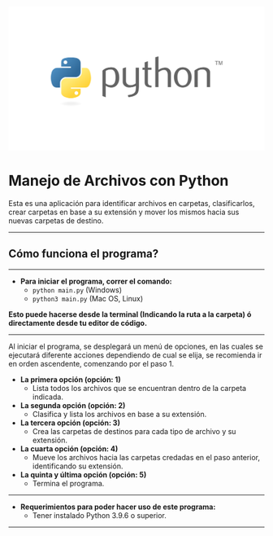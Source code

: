![Banner Python](images/Banner_Python.png)

# Manejo de Archivos con Python

Esta es una aplicación para identificar archivos en carpetas, clasificarlos, crear carpetas en base a su extensión y mover los mismos hacia sus nuevas carpetas de destino.

---

## Cómo funciona el programa?

---

* **Para iniciar el programa, correr el comando:**
  * ```python main.py``` (Windows)
  * ```python3 main.py``` (Mac OS, Linux)

**Esto puede hacerse desde la terminal (Indicando la ruta a la carpeta) ó directamente desde tu editor de código.**

---

Al iniciar el programa, se desplegará un menú de opciones, en las cuales se ejecutará diferente acciones dependiendo de cual se elija, se recomienda ir en orden ascendente, comenzando por el paso 1.

  * **La primera opción (opción: 1)**
    * Lista todos los archivos que se encuentran dentro de     la carpeta indicada.
  * **La segunda opción (opción: 2)**
    * Clasifica y lista los archivos en base a su extensión.
  * **La tercera opción (opción: 3)**
    * Crea las carpetas de destinos para cada tipo de archivo y su extensión.
  * **La cuarta opción (opción: 4)**
    * Mueve los archivos hacia las carpetas credadas en el paso anterior, identificando su extensión.
  * **La quinta y última opción (opción: 5)**
    * Termina el programa. 

___

* **Requerimientos para poder hacer uso de este programa:**
  * Tener instalado Python 3.9.6 o superior.

---
